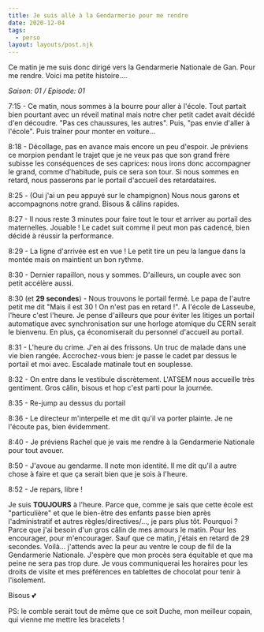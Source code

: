 ```yaml
---
title: Je suis allé à la Gendarmerie pour me rendre
date: 2020-12-04
tags:
  - perso
layout: layouts/post.njk
---
```


Ce matin je me suis donc dirigé vers la Gendarmerie Nationale de Gan.
Pour me rendre.
Voici ma petite histoire....

*Saison: 01 / Episode: 01* 

7:15 - Ce matin, nous sommes à la bourre pour aller à l'école. Tout partait bien pourtant avec un réveil matinal mais notre cher petit cadet avait décidé d'en découdre.
"Pas ces chaussures, les autres". Puis, "pas envie d'aller à l'école". Puis traîner pour monter en voiture...

8:18 - Décollage, pas en avance mais encore un peu d'espoir. Je préviens ce morpion pendant le trajet que je ne veux pas que son grand frère subisse les conséquences de ses caprices: nous irons donc accompagner le grand, comme d'habitude, puis ce sera son tour. Si nous sommes en retard, nous passerons par le portail d'accueil des retardataires.

8:25 - (Oui j'ai un peu appuyé sur le champignon) Nous nous garons et accompagnons notre grand. Bisous & câlins rapides.

8:27 - Il nous reste 3 minutes pour faire tout le tour et arriver au portail des maternelles. Jouable ! Le cadet suit comme il peut mon pas cadencé, bien décidé à réussir la performance.

8:29 - La ligne d'arrivée est en vue ! Le petit tire un peu la langue dans la montée mais on maintient un bon rythme.

8:30 - Dernier rapaillon, nous y sommes. D'ailleurs, un couple avec son petit accélère aussi.

8:30 (et **29 secondes**) - Nous trouvons le portail fermé. Le papa de l'autre petit me dit "Mais il est 30 ! On n'est pas en retard !". A l'école de Lasseube, l'heure c'est l'heure. Je pense d'ailleurs que pour éviter les litiges un portail automatique avec synchronisation sur une horloge atomique du CERN serait le bienvenu. En plus, ça économiserait du personnel d'accueil au portail.

8:31 - L'heure du crime. J'en ai des frissons. Un truc de malade dans une vie bien rangée. Accrochez-vous bien: je passe le cadet par dessus le portail et moi avec. Escalade matinale tout en souplesse.

8:32 - On entre dans le vestibule discrètement. L'ATSEM nous accueille très gentiment. Gros câlin, bisous et hop c'est parti pour la journée.

8:35 - Re-jump au dessus du portail

8:36 - Le directeur m'interpelle et me dit qu'il va porter plainte. Je ne l'écoute pas, bien évidemment.

8:40 - Je préviens Rachel que je vais me rendre à la Gendarmerie Nationale pour tout avouer.

8:50 - J'avoue au gendarme. Il note mon identité. Il me dit qu'il a autre chose à faire et que ça serait bien que je sois à l'heure.

8:52 - Je repars, libre !

Je suis **TOUJOURS** à l'heure. Parce que, comme je sais que cette école est "particulière" et que le bien-être des enfants passe bien après l'administratif et autres règles/directives/..., je pars plus tôt. Pourquoi ? Parce que j'ai besoin d'un gros câlin de mes amours le matin. Pour les encourager, pour m'encourager.
Sauf que ce matin, j'étais en retard de 29 secondes.
Voilà... j'attends avec la peur au ventre le coup de fil de la Gendarmerie Nationale. J'espère que mon procès sera équitable et que ma peine ne sera pas trop dure.
Je vous communiquerai les horaires pour les droits de visite et mes préférences en tablettes de chocolat pour tenir à l'isolement.

Bisous 💕

PS: le comble serait tout de même que ce soit Duche, mon meilleur copain, qui vienne me mettre les bracelets !